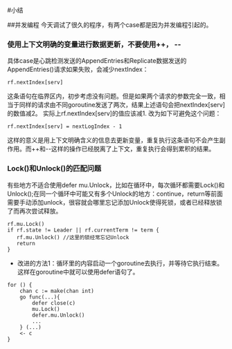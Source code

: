 
#小结

##并发编程
今天调试了很久的程序，有两个case都是因为并发编程引起的。
### 使用上下文明确的变量进行数据更新，不要使用++， --
具体case是心跳检测发送的AppendEntries和Replicate数据发送的AppendEntries()请求如果失败，会减少nextIndex：

```
rf.nextIndex[serv] 
```
这条语句在临界区内，初步考虑没有问题。但是如果两个请求的参数完全一致，相当于同样的请求由不同goroutine发送了两次，结果上述语句会把nextIndex[serv]的数值减2。
实际上rf.nextIndex[serv]的值应该减1.
改为如下可避免这个问题：
```$xslt
rf.nextIndex[serv] = nextLogIndex - 1
```
这样的意义是用上下文明确含义的信息去更新变量，重复执行这条语句不会产生副作用。而++和--这样的操作已经脱离了上下文，重复执行会得到累积的结果。

### Lock()和Unlock()的匹配问题
有些地方不适合使用defer mu.Unlock，比如在循环中，每次循环都需要Lock()和Unlock();在同一个循环中可能又有多个Unlock的地方：continue，return等前面需要手动添加unlock，很容就会哪里忘记添加Unlock使得死锁，或者已经释放锁了而再次尝试释放。
```$xslt
rf.mu.Lock()
if rf.state != Leader || rf.currentTerm != term {
   rf.mu.Unlock() //这里的锁经常忘记Unlock
   return
}
```
- 改进的方法1：循环里的内容启动一个goroutine去执行，并等待它执行结束。这样在goroutine中就可以使用defer语句了。
```$xslt
for () {
    chan c := make(chan int)
    go func(...){
        defer close(c)
        mu.Lock()
        defer.mu.Unlock()
        ...
    } (...)
    <- c
}

```
